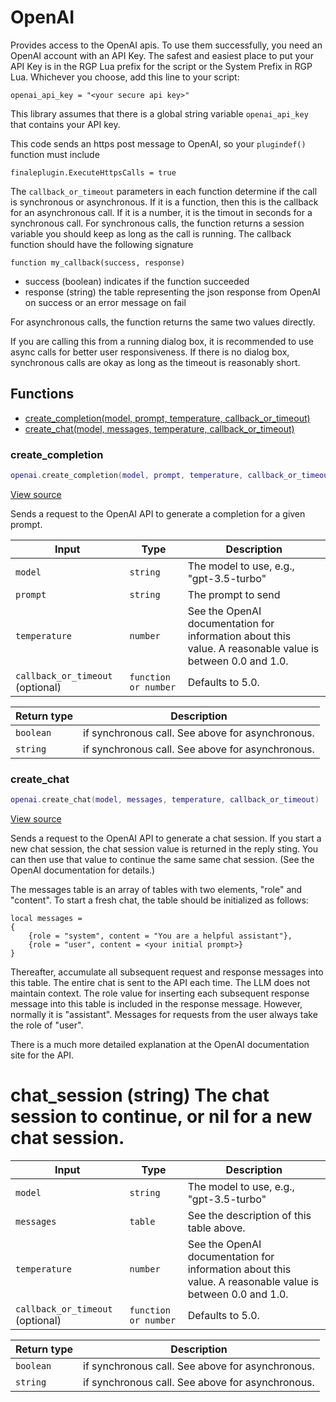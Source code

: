 # OpenAI

Provides access to the OpenAI apis. To use them successfully, you need an
OpenAI account with an API Key. The safest and easiest place to put your API Key is
in the RGP Lua prefix for the script or the System Prefix in RGP Lua. Whichever
you choose, add this line to your script:

```
openai_api_key = "<your secure api key>"
```

This library assumes that there is a global string variable `openai_api_key` that contains
your API key.

This code sends an https post message to OpenAI, so your `plugindef()` function must include

```
finaleplugin.ExecuteHttpsCalls = true
```

The `callback_or_timeout` parameters in each function determine if the call is synchronous or
asynchronous. If it is a function, then this is the callback for an asynchronous call.
If it is a number, it is the timout in seconds for a synchronous call.
For synchronous calls, the function returns a session variable you should keep
as long as the call is running. The callback function should have the following signature

```
function my_callback(success, response)
```

- success (boolean) indicates if the function succeeded
- response (string) the table representing the json response from OpenAI on success or an error message on fail

For asynchronous calls, the function returns the same two values directly.

If you are calling this from a running dialog box, it is recommended to use async
calls for better user responsiveness. If there is no dialog box, synchronous calls are
okay as long as the timeout is reasonably short.

## Functions

- [create_completion(model, prompt, temperature, callback_or_timeout)](#create_completion)
- [create_chat(model, messages, temperature, callback_or_timeout)](#create_chat)

### create_completion

```lua
openai.create_completion(model, prompt, temperature, callback_or_timeout)
```

[View source](https://github.com/finale-lua/lua-scripts/tree/refs/heads/master/src/library/openai.lua#L105)

Sends a request to the OpenAI API to generate a completion for a given prompt.

| Input | Type | Description |
| ----- | ---- | ----------- |
| `model` | `string` | The model to use, e.g., "gpt-3.5-turbo" |
| `prompt` | `string` | The prompt to send |
| `temperature` | `number` | See the OpenAI documentation for information about this value. A reasonable value is between 0.0 and 1.0. |
| `callback_or_timeout` (optional) | `function or number` | Defaults to 5.0. |

| Return type | Description |
| ----------- | ----------- |
| `boolean` | if synchronous call. See above for asynchronous. |
| `string` | if synchronous call. See above for asynchronous. |

### create_chat

```lua
openai.create_chat(model, messages, temperature, callback_or_timeout)
```

[View source](https://github.com/finale-lua/lua-scripts/tree/refs/heads/master/src/library/openai.lua#L150)

Sends a request to the OpenAI API to generate a chat session. If you start a new chat session, the
chat session value is returned in the reply sting. You can then use that value to continue the same
same chat session. (See the OpenAI documentation for details.)

The messages table is an array of tables with two elements, "role" and "content". To start a fresh chat,
the table should be initialized as follows:

```
local messages =
{
    {role = "system", content = "You are a helpful assistant"},
    {role = "user", content = <your initial prompt>}
}
```

Thereafter, accumulate all subsequent request and response messages into this table. The entire chat is
sent to the API each time. The LLM does not maintain context. The role value for inserting each subsequent
response message into this table is included in the response message. However, normally
it is "assistant". Messages for requests from the user always take the role of "user".

There is a much more detailed explanation at the OpenAI documentation site for the API.

# chat_session (string) The chat session to continue, or nil for a new chat session.

| Input | Type | Description |
| ----- | ---- | ----------- |
| `model` | `string` | The model to use, e.g., "gpt-3.5-turbo" |
| `messages` | `table` | See the description of this table above. |
| `temperature` | `number` | See the OpenAI documentation for information about this value. A reasonable value is between 0.0 and 1.0. |
| `callback_or_timeout` (optional) | `function or number` | Defaults to 5.0. |

| Return type | Description |
| ----------- | ----------- |
| `boolean` | if synchronous call. See above for asynchronous. |
| `string` | if synchronous call. See above for asynchronous. |
